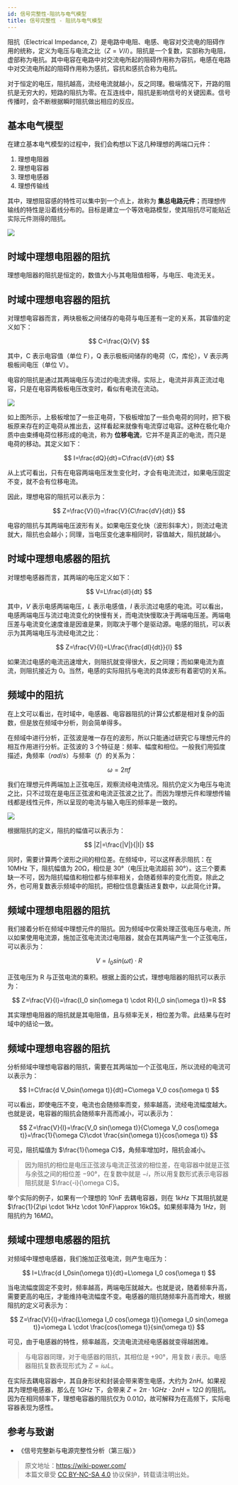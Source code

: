 ```yaml
---
id: 信号完整性-阻抗与电气模型
title: 信号完整性 - 阻抗与电气模型
---
```


阻抗（Electrical Impedance, Z）是电路中电阻、电感、电容对交流电的阻碍作用的统称，定义为电压与电流之比（$Z=V/I$）。阻抗是一个复数，实部称为电阻，虚部称为电抗。其中电容在电路中对交流电所起的阻碍作用称为容抗，电感在电路中对交流电所起的阻碍作用称为感抗，容抗和感抗合称为电抗。

对于恒定的电压，阻抗越高，流经电流就越小，反之同理。极端情况下，开路的阻抗是无穷大的，短路的阻抗为零。在互连线中，阻抗是影响信号的关键因素。信号传播时，会不断根据瞬时阻抗做出相应的反应。

## 基本电气模型

在建立基本电气模型的过程中，我们会构想以下这几种理想的两端口元件：

1. 理想电阻器
2. 理想电容器
3. 理想电感器
4. 理想传输线

其中，理想阻容感的特性可以集中到一个点上，故称为 **集总电路元件**；而理想传输线的特性是沿着线分布的。目标是建立一个等效电路模型，使其阻抗尽可能贴近实际元件测得的阻抗。

![](https://cos.wiki-power.com/img/20221219164410.png)

## 时域中理想电阻器的阻抗

理想电阻器的阻抗是恒定的，数值大小与其电阻值相等，与电压、电流无关。

## 时域中理想电容器的阻抗

对理想电容器而言，两块极板之间储存的电荷与电压差有一定的关系，其容值的定义如下：

$$
C=\frac{Q}{V}
$$

其中，C 表示电容值（单位 F），Q 表示极板间储存的电荷（C，库伦），V 表示两极板间电压（单位 V）。

电容的阻抗是通过其两端电压与流过的电流求得。实际上，电流并非真正流过电容，只是在电容两极板电压改变时，看似有电流在流动。

![](https://cos.wiki-power.com/img/20221219215752.png)

如上图所示，上极板增加了一些正电荷，下极板增加了一些负电荷的同时，把下极板原来存在的正电荷从推出去，这样看起来就像有电流穿过电容。这种在极化电介质中由束缚电荷位移形成的电流，称为 **位移电流**，它并不是真正的电流，而只是电荷的移动。其定义如下：

$$
I=\frac{dQ}{dt}=C\frac{dV}{dt}
$$

从上式可看出，只有在电容两端电压发生变化时，才会有电流流过，如果电压固定不变，就不会有位移电流。

因此，理想电容的阻抗可以表示为：

$$
Z=\frac{V}{I}=\frac{V}{C\frac{dV}{dt}}
$$

电容的阻抗与其两端电压波形有关。如果电压变化快（波形斜率大），则流过电流就大，阻抗也会越小；同理，当电压变化速率相同时，容值越大，阻抗就越小。

## 时域中理想电感器的阻抗

对理想电感器而言，其两端的电压定义如下：

$$
V=L\frac{dI}{dt}
$$

其中，$V$ 表示电感两端电压，$L$ 表示电感值，$I$ 表示流过电感的电流。可以看出，电感两端电压与流过电流变化的快慢有关，而电流快慢取决于两端电压差。两端电压差与电流变化速度谁是因谁是果，则取决于哪个是驱动源。电感的阻抗，可以表示为其两端电压与流经电流之比：

$$
Z=\frac{V}{I}=L\frac{\frac{dI}{dt}}{I}
$$

如果流过电感的电流迅速增大，则阻抗就变得很大，反之同理；而如果电流为直流，则阻抗接近为 0。当然，电感的实际阻抗与电流的具体波形有着密切的关系。

## 频域中的阻抗

在上文可以看出，在时域中，电感器、电容器阻抗的计算公式都是相对复杂的函数，但是放在频域中分析，则会简单得多。

在频域中进行分析，正弦波是唯一存在的波形，所以只能通过研究它与理想元件的相互作用进行分析。正弦波的 3 个特征是：频率、幅度和相位。一般我们用弧度描述，角频率（$rad/s$）与频率（$f$）的关系为：

$$
\omega=2\pi f
$$

我们在理想元件两端加上正弦电压，观察流经电流情况。阻抗仍定义为电压与电流之比，只不过现在是电压正弦波和电流正弦波之比了。而因为理想元件和理想传输线都是线性元件，所以呈现的电流与输入电压的频率是一致的。

![](https://cos.wiki-power.com/img/20221219231954.png)

根据阻抗的定义，阻抗的幅值可以表示为：

$$
|Z|=\frac{|V|}{|I|}
$$

同时，需要计算两个波形之间的相位差。在频域中，可以这样表示阻抗：在 10MHz 下，阻抗幅值为 20Ω，相位是 30°（电压比电流超前 30°）。这三个要素缺一不可，因为阻抗幅值和相位都与频率相关，会随着频率的变化而变。除此之外，也可用复数表示频域中的阻抗，把相位信息囊括进复数中，以此简化计算。

## 频域中理想电阻器的阻抗

我们接着分析在频域中理想元件的阻抗。因为频域中仅需处理正弦电压与电流，所以如果使用电流源，施加正弦电流流过电阻器，就会在其两端产生一个正弦电压，可以表示为：

$$
V=I_0 sin(\omega t) \cdot R
$$

正弦电压为 R 与正弦电流的乘积。根据上面的公式，理想电阻器的阻抗可以表示为：

$$
Z=\frac{V}{I}=\frac{I_0 sin(\omega t) \cdot R}{I_0 sin(\omega t)}=R
$$

其实理想电阻器的阻抗就是其电阻值，且与频率无关，相位差为零。此结果与在时域中的结论一致。

## 频域中理想电容器的阻抗

分析频域中理想电容器的阻抗，需要在其两端加一个正弦电压，所以流经的电流可以表示为：

$$
I=C\frac{d V_0sin(\omega t)}{dt}=C\omega V_0 cos(\omega t)
$$

可以看出，即使电压不变，电流也会随频率而变，频率越高，流经电流幅度越大。也就是说，电容器的阻抗会随频率升高而减小，可以表示为：

$$
Z=\frac{V}{I}=\frac{V_0 sin(\omega t)}{C\omega V_0 cos(\omega t)}=\frac{1}{\omega C}\cdot \frac{sin(\omega t)}{cos(\omega t)}
$$

可见，阻抗幅值为 $\frac{1}{\omega C}$，角频率增加时，阻抗会减小。

> 因为阻抗的相位是电压正弦波与电流正弦波的相位差，在电容器中就是正弦与余弦之间的相位差 $-90°$，在复数中就是 $-i$，所以用复数形式表示电容器阻抗就是 $\frac{-i}{\omega C}$。

举个实际的例子，如果有一个理想的 10nF 去耦电容器，则在 $1kHz$ 下其阻抗就是 $\frac{1}{2\pi \cdot 1kHz \cdot 10nF}\approx 16kΩ$。如果频率降为 $1Hz$，则阻抗约为 $16MΩ$。

## 频域中理想电感器的阻抗

对频域中理想电感器，我们施加正弦电流，则产生电压为：

$$
I=L\frac{d I_0sin(\omega t)}{dt}=L\omega I_0 cos(\omega t)
$$

当电流幅度固定不变时，频率越高，两端电压就越大。也就是说，随着频率升高，需要更高的电压，才能维持电流幅度不变。电感器的阻抗随频率升高而增大，根据阻抗的定义可表示为：

$$
Z=\frac{V}{I}=\frac{L\omega I_0 cos(\omega t)}{\omega I_0 sin(\omega t)}=\omega L \cdot \frac{cos(\omega t)}{sin(\omega t)}
$$

可见，由于电感器的特性，频率越高，交流电流流经电感器就变得越困难。

> 与电容器同理，对于电感器的阻抗，其相位是 $+90°$，用复数 $i$ 表示。电感器阻抗复数表现形式为 $Z=i\omega L$。

在实际去耦电容器中，其自身形状和封装会带来寄生电感，大约为 $2nH$。如果视其为理想电感器，那么在 $1GHz$ 下，会带来 $Z=2\pi \cdot 1GHz \cdot 2nH=12Ω$ 的阻抗。因为在相同频率下，理想电容器的阻抗仅为 $0.01Ω$，故可解释为在高频下，实际电容器表现为感性。

## 参考与致谢

- 《信号完整新与电源完整性分析（第三版）》

> 原文地址：<https://wiki-power.com/>  
> 本篇文章受 [CC BY-NC-SA 4.0](https://creativecommons.org/licenses/by/4.0/deed.zh) 协议保护，转载请注明出处。
